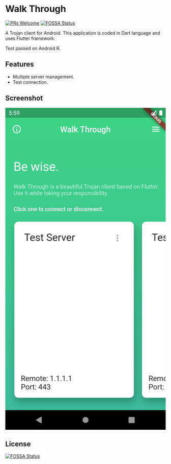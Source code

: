 # Walk Through

[![PRs Welcome](https://img.shields.io/badge/PRs-welcome-brightgreen.svg?style=flat-square)](http://makeapullrequest.com)
[![FOSSA Status](https://app.fossa.io/api/projects/git%2Bgithub.com%2FFaultyWorld%2FWalkThrough.svg?type=shield)](https://app.fossa.io/projects/git%2Bgithub.com%2FFaultyWorld%2FWalkThrough?ref=badge_shield)

A Trojan client for Android. This application is coded in Dart language and uses Flutter framework. 

Test passed on Android R.

## Features

- Multiple server management.
- Test connection.

## Screenshot

![Screenshot](imgs/screenshot.png)

## License
[![FOSSA Status](https://app.fossa.io/api/projects/git%2Bgithub.com%2FFaultyWorld%2FWalkThrough.svg?type=large)](https://app.fossa.io/projects/git%2Bgithub.com%2FFaultyWorld%2FWalkThrough?ref=badge_large)